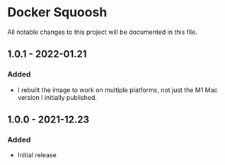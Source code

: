 # Docker Squoosh

All notable changes to this project will be documented in this file.

## 1.0.1 - 2022-01.21

### Added
  * I rebuilt the image to work on multiple platforms, not just the M1 Mac version I initially published.
## 1.0.0 - 2021-12.23
### Added
* Initial release
